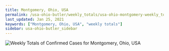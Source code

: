 ```yaml
---
title: Montgomery, Ohio, USA
permalink: /usa-ohio-butler/weekly_totals/usa-ohio-montgomery-weekly_totals.html
last_updated: Jan 25, 2021
keywords: ["Montgomery, Ohio, USA", "weekly totals"]
sidebar: usa-ohio-butler_sidebar
---
```


![Weekly Totals of Confirmed Cases for Montgomery, Ohio, USA](/covid_tracker/images/graphs/usa-ohio-montgomery-weekly_totals_graph.png)
